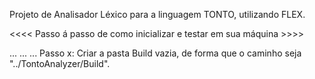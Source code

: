 Projeto de Analisador Léxico para a linguagem TONTO, utilizando FLEX.

<<<< Passo á passo de como inicializar e testar em sua máquina >>>>

...
...
...
Passo x: Criar a pasta Build vazia, de forma que o caminho seja "../TontoAnalyzer/Build".
